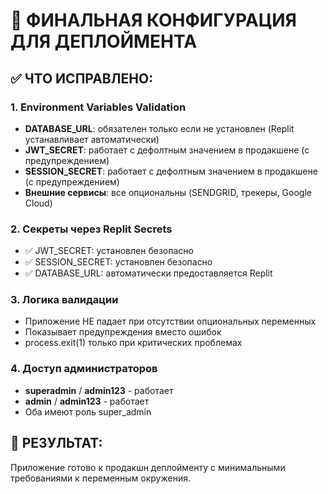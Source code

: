 # 🚀 ФИНАЛЬНАЯ КОНФИГУРАЦИЯ ДЛЯ ДЕПЛОЙМЕНТА

## ✅ ЧТО ИСПРАВЛЕНО:

### 1. Environment Variables Validation
- **DATABASE_URL**: обязателен только если не установлен (Replit устанавливает автоматически)
- **JWT_SECRET**: работает с дефолтным значением в продакшене (с предупреждением)  
- **SESSION_SECRET**: работает с дефолтным значением в продакшене (с предупреждением)
- **Внешние сервисы**: все опциональны (SENDGRID, трекеры, Google Cloud)

### 2. Секреты через Replit Secrets
- ✅ JWT_SECRET: установлен безопасно
- ✅ SESSION_SECRET: установлен безопасно
- ✅ DATABASE_URL: автоматически предоставляется Replit

### 3. Логика валидации
- Приложение НЕ падает при отсутствии опциональных переменных
- Показывает предупреждения вместо ошибок
- process.exit(1) только при критических проблемах

### 4. Доступ администраторов
- **superadmin** / **admin123** - работает
- **admin** / **admin123** - работает
- Оба имеют роль super_admin

## 🎯 РЕЗУЛЬТАТ:
Приложение готово к продакшн деплойменту с минимальными требованиями к переменным окружения.
